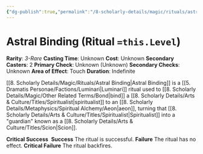 ```yaml
---
{"dg-publish":true,"permalink":"/8-scholarly-details/magic/rituals/astral-binding/","noteIcon":""}
---
```



# Astral Binding (Ritual `=this.Level`)

**Rarity**: *3-Rare*
**Casting Time**: Unknown
**Cost**: Unknown
**Secondary Casters**: 2
**Primary Check**: Unknown (Unknown)
**Secondary Checks**: Unknown
**Area of Effect**: Touch
**Duration**: Indefinite

[[8. Scholarly Details/Magic/Rituals/Astral Binding\|Astral Binding]] is a [[5. Dramatis Personae/Factions/Luminari\|Luminari]] ritual used to [[8. Scholarly Details/Magic/Other Related Terms/Bond\|bind]] a [[8. Scholarly Details/Arts & Culture/Titles/Spiritualist\|spiritualist]] to an [[8. Scholarly Details/Metaphysics/Spiritual Alchemy/Aeon\|aeon]], turning that [[8. Scholarly Details/Arts & Culture/Titles/Spiritualist\|Spiritualist]] into a "guardian" known as a [[8. Scholarly Details/Arts & Culture/Titles/Scion\|Scion]]. 

**Critical Success** 
**Success** The ritual is successful.
**Failure** The ritual has no effect.
**Critical Failure** The ritual backfires. 




